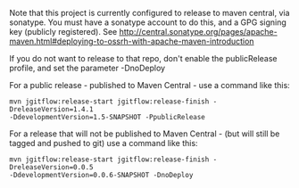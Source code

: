 Note that this project is currently configured to release to maven central, via sonatype.  You must have a sonatype account to do this, and 
a GPG signing key (publicly registered).  See http://central.sonatype.org/pages/apache-maven.html#deploying-to-ossrh-with-apache-maven-introduction

If you do not want to release to that repo, don't enable the publicRelease profile, and set the parameter -DnoDeploy

For a public release - published to Maven Central - use a command like this:
```
mvn jgitflow:release-start jgitflow:release-finish -DreleaseVersion=1.4.1 
-DdevelopmentVersion=1.5-SNAPSHOT -PpublicRelease
```

For a release that will not be published to Maven Central - (but will still be tagged and pushed to git) use a command like this:
```
mvn jgitflow:release-start jgitflow:release-finish -DreleaseVersion=0.0.5 
-DdevelopmentVersion=0.0.6-SNAPSHOT -DnoDeploy
```